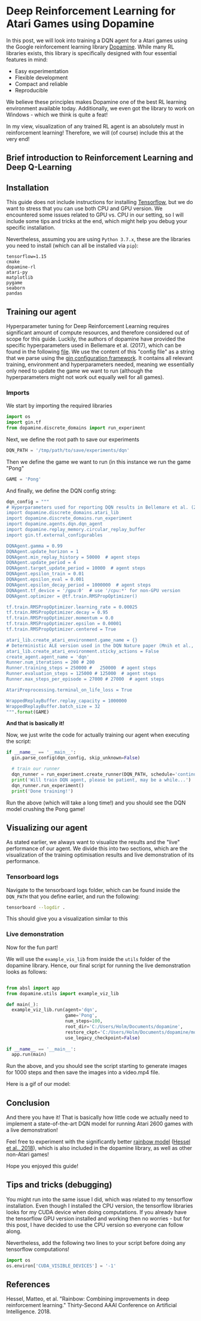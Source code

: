 # Deep Reinforcement Learning for Atari Games using Dopamine


In this post, we will look into training a DQN agent for a Atari games using the Google reinforcement learning library [Dopamine](https://github.com/google/dopamine).
While many RL libraries exists, this library is specifically designed with four essential features in mind:
- Easy experimentation
- Flexible development
- Compact and reliable
- Reproducible

We believe these principles makes Dopamine one of the best RL learning environment available today. 
Additionally, we even got the library to work on Windows - which we think is quite a feat!



In my view, visualization of any trained RL agent is an absolutely must in reinforcement learning! 
Therefore, we will (of course) include this at the very end!


## Brief introduction to Reinforcement Learning and Deep Q-Learning



## Installation
This guide does not include instructions for installing [Tensorflow](https://www.tensorflow.org/), but we do want to stress that you can use both CPU and GPU version.
We encountered some issues related to GPU vs. CPU in our setting, so I will include some tips and tricks at the end, which might help you debug your specific installation. 

Nevertheless, assuming you are using ```Python 3.7.x```, these are the libraries you need to install (which can all be installed via ```pip```):

```
tensorflow=1.15
cmake
dopamine-rl
atari-py
matplotlib
pygame
seaborn
pandas
```


## Training our agent 
Hyperparameter tuning for Deep Reinforcement Learning requires significant amount of compute resources, and therefore considered out of scope for this guide. Luckily, the authors of dopamine have provided the specific hyperparameters used in Bellemare et al. (2017), which can be found in the following [file](https://github.com/google/dopamine/blob/master/dopamine/agents/dqn/configs/dqn_icml.gin). We use the content of this "config file" as a string that we parse using the [gin configuration framework](https://github.com/google/gin-config).  It contains all relevant training, environment and hyperparameters needed, meaning we essentially only need to update the game we want to run (although the hyperparameters might not work out equally well for all games).


### Imports
We start by importing the required libraries
```python
import os
import gin.tf
from dopamine.discrete_domains import run_experiment
```

Next, we define the root path to save our experiments 
```python
DQN_PATH = '/tmp/path/to/save/experiments/dqn' 
```
Then we define the game we want to run (in this instance we run the game "Pong"
```python
GAME = 'Pong' 
```

And finally, we define the DQN config string:
```python
dqn_config = """
# Hyperparameters used for reporting DQN results in Bellemare et al. (2017).
import dopamine.discrete_domains.atari_lib
import dopamine.discrete_domains.run_experiment
import dopamine.agents.dqn.dqn_agent
import dopamine.replay_memory.circular_replay_buffer
import gin.tf.external_configurables

DQNAgent.gamma = 0.99
DQNAgent.update_horizon = 1
DQNAgent.min_replay_history = 50000  # agent steps
DQNAgent.update_period = 4
DQNAgent.target_update_period = 10000  # agent steps
DQNAgent.epsilon_train = 0.01
DQNAgent.epsilon_eval = 0.001
DQNAgent.epsilon_decay_period = 1000000  # agent steps
DQNAgent.tf_device = '/gpu:0'  # use '/cpu:*' for non-GPU version
DQNAgent.optimizer = @tf.train.RMSPropOptimizer()

tf.train.RMSPropOptimizer.learning_rate = 0.00025
tf.train.RMSPropOptimizer.decay = 0.95
tf.train.RMSPropOptimizer.momentum = 0.0
tf.train.RMSPropOptimizer.epsilon = 0.00001
tf.train.RMSPropOptimizer.centered = True

atari_lib.create_atari_environment.game_name = {}
# Deterministic ALE version used in the DQN Nature paper (Mnih et al., 2015).
atari_lib.create_atari_environment.sticky_actions = False
create_agent.agent_name = 'dqn'
Runner.num_iterations = 200 # 200
Runner.training_steps = 250000 #   250000  # agent steps
Runner.evaluation_steps = 125000 # 125000  # agent steps
Runner.max_steps_per_episode = 27000 # 27000  # agent steps

AtariPreprocessing.terminal_on_life_loss = True

WrappedReplayBuffer.replay_capacity = 1000000
WrappedReplayBuffer.batch_size = 32
""".format(GAME)
```

**And that is basically it!**

Now, we just write the code for actually training our agent when executing the script:

```python
if __name__ == '__main__':
  gin.parse_config(dqn_config, skip_unknown=False)

  # train our runner
  dqn_runner = run_experiment.create_runner(DQN_PATH, schedule='continuous_train')
  print('Will train DQN agent, please be patient, may be a while...')
  dqn_runner.run_experiment()
  print('Done training!')
```

Run the above (which will take a long time!) and you should see the DQN model crushing the Pong game!




## Visualizing our agent
As stated earlier, we always want to visualize the results and the "live" performance of our agent.
We divide this into two sections, which are the visualization of the training optimisation results and live demonstration of its performance.




### Tensorboard logs
Navigate to the tensorboard logs folder, which can be found inside the ```DQN_PATH``` that you define earlier, and run the following:
```bash
tensorboard --logdir .
```

This should give you a visualization similar to this


### Live demonstration
Now for the fun part!

We will use the ```example_vis_lib``` from inside the ```utils``` folder of the dopamine library. 
Hence, our final script for running the live demonstration looks as follows:

```python

from absl import app
from dopamine.utils import example_viz_lib

def main(_):
  example_viz_lib.run(agent='dqn',
                      game='Pong',
                      num_steps=100,
                      root_dir='C:/Users/Holm/Documents/dopamine',
                      restore_ckpt='C:/Users/Holm/Documents/dopamine/models/tf_ckpt-7',
                      use_legacy_checkpoint=False)
                      
if __name__ == '__main__':
  app.run(main)
```
Run the above, and you should see the script starting to generate images for 1000 steps and then save the images into a video.mp4 file.

Here is a gif of our model:


## Conclusion

And there you have it! That is basically how little code we actually need to implement a state-of-the-art DQN model for running Atari 2600 games with a live demonstration!

Feel free to experiment with the significantly better [rainbow model](https://github.com/google/dopamine/blob/master/dopamine/agents/rainbow/configs/rainbow_aaai.gin) ([Hessel et al., 2018](https://www.aaai.org/ocs/index.php/AAAI/AAAI18/paper/download/17204/16680)), which is also included in the dopamine library, as well as other non-Atari games!

Hope you enjoyed this guide!


## Tips and tricks (debugging)

You might run into the same issue I did, which was related to my tensorflow installation. 
Even though I installed the CPU version, the tensorflow libraries looks for my CUDA device when doing computations. 
If you already have the tensorflow GPU version installed and working then no worries - but for this post, I have decided to use the CPU version so everyone can follow along.

Nevertheless, add the following two lines to your script before doing any tensorflow computations!

```python
import os
os.environ['CUDA_VISIBLE_DEVICES'] = '-1'
```


## References
Hessel, Matteo, et al. "Rainbow: Combining improvements in deep reinforcement learning." Thirty-Second AAAI Conference on Artificial Intelligence. 2018.
